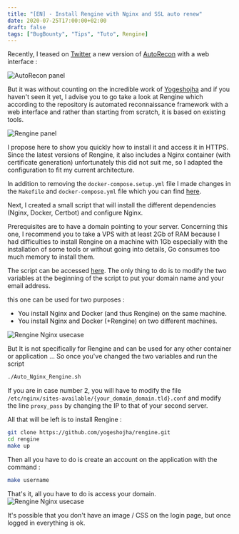 ```yaml
---
title: "[EN] - Install Rengine with Nginx and SSL auto renew"
date: 2020-07-25T17:00:00+02:00
draft: false
tags: ["BugBounty", "Tips", "Tuto", Rengine]
---
```


Recently, I teased on [Twitter](https://twitter.com/J0_mart/status/1272842255057981440) a new version of [AutoRecon](https://github.com/JoshuaMart/AutoRecon) with a web interface :

![AutoRecon panel](/images/2020/tuto/rengine_autorecon_panel.png)

But it was without counting on the incredible work of [Yogeshojha](https://twitter.com/ojhayogesh11) and if you haven't seen it yet, I advise you to go take a look at Rengine which according to the repository is automated reconnaissance framework with a web interface and rather than starting from scratch, it is based on existing tools.

![Rengine panel](/images/2020/tuto/rengine_panel.png)

I propose here to show you quickly how to install it and access it in HTTPS. Since the latest versions of Rengine, it also includes a Nginx container (with certificate generation) unfortunately this did not suit me, so I adapted the configuration to fit my current architecture.

In addition to removing the `docker-compose.setup.yml` file I made changes in the `Makefile` and `docker-compose.yml` file which you can find [here](https://gist.github.com/JoshuaMart/2e6a62c726868513de722f7b3cd1d6d4).

Next, I created a small script that will install the different dependencies (Nginx, Docker, Certbot) and configure Nginx.

Prerequisites are to have a domain pointing to your server. Concerning this one, I recommend you to take a VPS with at least 2Gb of RAM because I had difficulties to install Rengine on a machine with 1Gb especially with the installation of some tools or without going into details, Go consumes too much memory to install them.

The script can be accessed [here](https://gist.github.com/JoshuaMart/bf810bb4bd7c5071eeaa2b1f657f8ed1). The only thing to do is to modify the two variables at the beginning of the script to put your domain name and your email address.

this one can be used for two purposes :
* You install Nginx and Docker (and thus Rengine) on the same machine.
* You install Nginx and Docker (+Rengine) on two different machines.

![Rengine Nginx usecase](/images/2020/tuto/rengine_nginx_schema.png)

But It is not specifically for Rengine and can be used for any other container or application ...
So once you've changed the two variables and run the script
```bash
./Auto_Nginx_Rengine.sh
```
If you are in case number 2, you will have to modify the file `/etc/nginx/sites-available/{your_domain_domain.tld}.conf` and modify the line `proxy_pass` by changing the IP to that of your second server.

All that will be left is to install Rengine :
```bash
git clone https://github.com/yogeshojha/rengine.git
cd rengine
make up
```

Then all you have to do is create an account on the application with the command :
```bash
make username
```

That's it, all you have to do is access your domain.
![Rengine Nginx usecase](/images/2020/tuto/rengine_https.png)

It's possible that you don't have an image / CSS on the login page, but once logged in everything is ok.